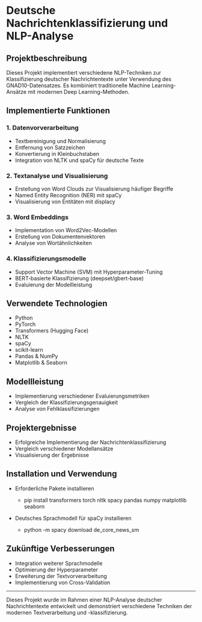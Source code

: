 # Deutsche Nachrichtenklassifizierung und NLP-Analyse

## Projektbeschreibung

Dieses Projekt implementiert verschiedene NLP-Techniken zur Klassifizierung deutscher Nachrichtentexte unter Verwendung des GNAD10-Datensatzes. Es kombiniert traditionelle Machine Learning-Ansätze mit modernen Deep Learning-Methoden.

## Implementierte Funktionen

### 1. Datenvorverarbeitung

- Textbereinigung und Normalisierung
- Entfernung von Satzzeichen
- Konvertierung in Kleinbuchstaben
- Integration von NLTK und spaCy für deutsche Texte

### 2. Textanalyse und Visualisierung

- Erstellung von Word Clouds zur Visualisierung häufiger Begriffe
- Named Entity Recognition (NER) mit spaCy
- Visualisierung von Entitäten mit displacy

### 3. Word Embeddings

- Implementation von Word2Vec-Modellen
- Erstellung von Dokumentenvektoren
- Analyse von Wortähnlichkeiten

### 4. Klassifizierungsmodelle

- Support Vector Machine (SVM) mit Hyperparameter-Tuning
- BERT-basierte Klassifizierung (deepset/gbert-base)
- Evaluierung der Modellleistung

## Verwendete Technologien

- Python
- PyTorch
- Transformers (Hugging Face)
- NLTK
- spaCy
- scikit-learn
- Pandas & NumPy
- Matplotlib & Seaborn

## Modellleistung

- Implementierung verschiedener Evaluierungsmetriken
- Vergleich der Klassifizierungsgenauigkeit
- Analyse von Fehlklassifizierungen

## Projektergebnisse

- Erfolgreiche Implementierung der Nachrichtenklassifizierung
- Vergleich verschiedener Modellansätze
- Visualisierung der Ergebnisse

## Installation und Verwendung
- Erforderliche Pakete installieren

  - pip install transformers torch nltk spacy pandas numpy matplotlib seaborn
- Deutsches Sprachmodell für spaCy installieren

    - python -m spacy download de_core_news_sm
 
## Zukünftige Verbesserungen

- Integration weiterer Sprachmodelle
- Optimierung der Hyperparameter
- Erweiterung der Textvorverarbeitung
- Implementierung von Cross-Validation
-------------------------------------------
Dieses Projekt wurde im Rahmen einer NLP-Analyse deutscher Nachrichtentexte entwickelt und demonstriert verschiedene Techniken der modernen Textverarbeitung und -klassifizierung.

